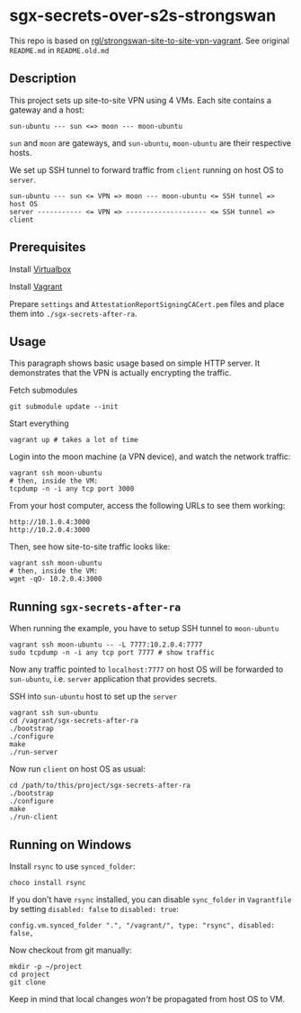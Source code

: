 # sgx-secrets-over-s2s-strongswan

This repo is based on [rgl/strongswan-site-to-site-vpn-vagrant](https://github.com/rgl/strongswan-site-to-site-vpn-vagrant). See original `README.md` in `README.old.md`

## Description

This project sets up site-to-site VPN using 4 VMs. Each site contains a gateway and a host:

    sun-ubuntu --- sun <=> moon --- moon-ubuntu

`sun` and `moon` are gateways, and `sun-ubuntu`, `moon-ubuntu` are their respective hosts.

We set up SSH tunnel to forward traffic from `client` running on host OS to `server`.

    sun-ubuntu --- sun <= VPN => moon --- moon-ubuntu <= SSH tunnel => host OS
    server ----------- <= VPN => -------------------- <= SSH tunnel => client

## Prerequisites

Install [Virtualbox](https://www.virtualbox.org)

Install [Vagrant](https://www.vagrantup.com/intro/getting-started/index.html)

Prepare `settings` and `AttestationReportSigningCACert.pem` files and place them into `./sgx-secrets-after-ra`.

## Usage

This paragraph shows basic usage based on simple HTTP server. It demonstrates that the VPN is actually encrypting the traffic.

Fetch submodules

    git submodule update --init

Start everything

    vagrant up # takes a lot of time

Login into the moon machine (a VPN device), and watch the network traffic:

    vagrant ssh moon-ubuntu
    # then, inside the VM:
    tcpdump -n -i any tcp port 3000

From your host computer, access the following URLs to see them working:

    http://10.1.0.4:3000
    http://10.2.0.4:3000

Then, see how site-to-site traffic looks like:

    vagrant ssh moon-ubuntu
    # then, inside the VM:
    wget -qO- 10.2.0.4:3000

## Running `sgx-secrets-after-ra`

When running the example, you have to setup SSH tunnel to `moon-ubuntu`

    vagrant ssh moon-ubuntu -- -L 7777:10.2.0.4:7777
    sudo tcpdump -n -i any tcp port 7777 # show traffic

Now any traffic pointed to `localhost:7777` on host OS will be forwarded to `sun-ubuntu`, i.e. `server` application that provides secrets.

SSH into `sun-ubuntu` host to set up the `server`

    vagrant ssh sun-ubuntu
    cd /vagrant/sgx-secrets-after-ra
    ./bootstrap
    ./configure
    make
    ./run-server

Now run `client` on host OS as usual:

    cd /path/to/this/project/sgx-secrets-after-ra
    ./bootstrap
    ./configure
    make
    ./run-client

## Running on Windows

Install `rsync` to use `synced_folder`:

    choco install rsync

If you don't have `rsync` installed, you can disable `sync_folder` in `Vagrantfile` by setting `disabled: false` to `disabled: true`:

    config.vm.synced_folder ".", "/vagrant/", type: "rsync", disabled: false,

Now checkout from git manually:

    mkdir -p ~/project
    cd project
    git clone

Keep in mind that local changes _won't_ be propagated from host OS to VM.
